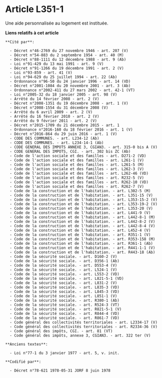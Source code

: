 # Article L351-1

Une aide personnalisée au logement est instituée.

**Liens relatifs à cet article**

	**Cité par**:

	  - Décret n°46-2769 du 27 novembre 1946 - art. 207 (V)
	  - Décret n°54-883 du 2 septembre 1954 - art. 40 (M)
	  - Décret n°88-1111 du 12 décembre 1988 - art. 9 (Ab)
	  - Loi n°91-429 du 13 mai 1991 - art. 9 (V)
	  - Décret n°91-1266 du 19 décembre 1991 - art. 2 (V)
	  - Loi n°93-859 - art. 41 (V)
	  - Loi n°94-629 du 25 juillet 1994 - art. 22 (Ab)
	  - Ordonnance n°96-50 du 24 janvier 1996 - art. 14 (VD)
	  - Décret n°2001-1084 du 20 novembre 2001 - art. 3 (Ab)
	  - Ordonnance n°2002-411 du 27 mars 2002 - art. 42-1 (VT)
	  - Loi n°2005-32 du 18 janvier 2005 - art. 98 (V)
	  - Arrêté du 14 février 2008 - art. 2 (V)
	  - Décret n°2008-1351 du 19 décembre 2008 - art. 1 (V)
	  - Décret n°2008-1554 du 31 décembre 2008 (V)
	  - Arrêté du 6 avril 2009 - art. 2 (V)
	  - Arrêté du 16 février 2010 - art. 2 (V)
	  - Arrêté du 9 février 2011 - art. 2 (V)
	  - Décret n°2015-1709 du 21 décembre 2015 - art. 1
	  - Ordonnance n°2016-160 du 18 février 2016 - art. 1 (V)
	  - Décret n°2016-864 du 29 juin 2016 - art. 1 (V)
	  - CODE DES COMMUNES. - art. L234-12 (Ab)
	  - CODE DES COMMUNES. - art. L234-14-1 (Ab)
	  - CODE GENERAL DES IMPOTS ANNEXE 3, CGIAN3. - art. 315-0 bis A (V)
	  - CODE GENERAL DES IMPOTS, CGI. - art. 302 bis ZC (Ab)
	  - Code de l'action sociale et des familles - art. D271-2 (VD)
	  - Code de l'action sociale et des familles - art. L261-1 (V)
	  - Code de l'action sociale et des familles - art. L261-5 (M)
	  - Code de l'action sociale et des familles - art. L262-3 (V)
	  - Code de l'action sociale et des familles - art. L262-46 (VD)
	  - Code de l'action sociale et des familles - art. R232-5 (V)
	  - Code de l'action sociale et des familles - art. R262-10 (VD)
	  - Code de l'action sociale et des familles - art. R262-7 (V)
	  - Code de la construction et de l'habitation. - art. L302-5 (M)
	  - Code de la construction et de l'habitation. - art. L351-15 (V)
	  - Code de la construction et de l'habitation. - art. L353-15-2 (V)
	  - Code de la construction et de l'habitation. - art. L353-19-2 (V)
	  - Code de la construction et de l'habitation. - art. L353-20 (V)
	  - Code de la construction et de l'habitation. - art. L441-9 (V)
	  - Code de la construction et de l'habitation. - art. L442-8-1 (M)
	  - Code de la construction et de l'habitation. - art. L442-8-2 (V)
	  - Code de la construction et de l'habitation. - art. L442-8-4 (V)
	  - Code de la construction et de l'habitation. - art. L452-4 (V)
	  - Code de la construction et de l'habitation. - art. R351-1 (V)
	  - Code de la construction et de l'habitation. - art. R353-158 (M)
	  - Code de la construction et de l'habitation. - art. R361-1 (Ab)
	  - Code de la construction et de l'habitation. - art. R441-1-1 (V)
	  - Code de la construction et de l'habitation. - art. R443-18 (Ab)
	  - Code de la sécurité sociale. - art. D160-2 (V)
	  - Code de la sécurité sociale. - art. D356-1 (Ab)
	  - Code de la sécurité sociale. - art. D553-4 (V)
	  - Code de la sécurité sociale. - art. L524-1 (V)
	  - Code de la sécurité sociale. - art. L553-2 (VD)
	  - Code de la sécurité sociale. - art. L821-5-1 (VD)
	  - Code de la sécurité sociale. - art. L831-2 (V)
	  - Code de la sécurité sociale. - art. L835-3 (VD)
	  - Code de la sécurité sociale. - art. L845-3 (VD)
	  - Code de la sécurité sociale. - art. L851-1 (V)
	  - Code de la sécurité sociale. - art. R380-1 (Ab)
	  - Code de la sécurité sociale. - art. R524-3 (VT)
	  - Code de la sécurité sociale. - art. R821-5-1 (V)
	  - Code de la sécurité sociale. - art. R844-4 (VD)
	  - Code de la sécurité sociale. - art. R861-7 (VD)
	  - Code général des collectivités territoriales - art. L2334-17 (V)
	  - Code général des collectivités territoriales - art. R2334-36 (V)
	  - Code général des impôts, CGI. - art. 81 (VT)
	  - Code général des impôts, annexe 3, CGIAN3. - art. 322 ter (V)

	**Anciens textes**:

	  - Loi n°77-1 du 3 janvier 1977 - art. 5, v. init.

	**Codifié par**:

	  - Décret n°78-621 1978-05-31 JORF 8 juin 1978
